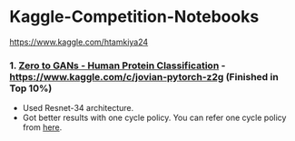 # Kaggle-Competition-Notebooks
https://www.kaggle.com/htamkiya24

### 1. <a href='https://github.com/harsht24/Kaggle-Competition-Notebooks/blob/master/Top-10%25-kaggle-protein-advanced.ipynb'>Zero to GANs - Human Protein Classification</a> - https://www.kaggle.com/c/jovian-pytorch-z2g (Finished in Top 10%) ###
  * Used Resnet-34 architecture.
  * Got better results with one cycle policy. You can refer one cycle policy from <a href='https://towardsdatascience.com/finding-good-learning-rate-and-the-one-cycle-policy-7159fe1db5d6#:~:text=Author%20recommends%20to%20do%20one,learning%20rate%20in%20step%202.'> here</a>.
  
  
  
